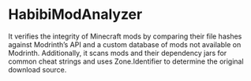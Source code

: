 # HabibiModAnalyzer
It verifies the integrity of Minecraft mods by comparing their file hashes against Modrinth’s API and a custom database of mods not available on Modrinth. Additionally, it scans mods and their dependency jars for common cheat strings and uses Zone.Identifier to determine the original download source.

